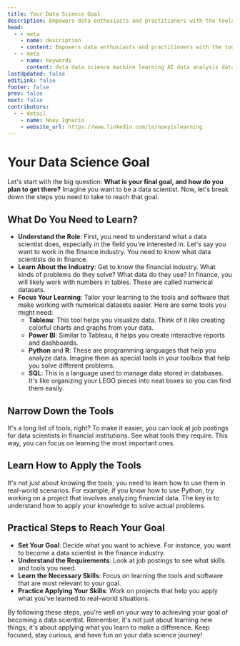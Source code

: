 ```yaml
---
title: Your Data Science Goal
description: Empowers data enthusiasts and practitioners with the tools and knowledge to unlock the potential of data.
head:
  - - meta
    - name: description
    - content: Empowers data enthusiasts and practitioners with the tools and knowledge to unlock the potential of data.
  - - meta
    - name: keywords
      content: data data science machine learning AI data analysis data-driven data enthusiasts data practitioners
lastUpdated: false
editLink: false
footer: false
prev: false
next: false
contributors:
  - - detail
    - name: Noey Ignacio
    - website_url: https://www.linkedin.com/in/noeyislearning
---
```


# Your Data Science Goal

Let's start with the big question: **What is your final goal, and how do you plan to get there?** Imagine you want to be a data scientist. Now, let's break down the steps you need to take to reach that goal.

## What Do You Need to Learn?

- **Understand the Role**: First, you need to understand what a data scientist does, especially in the field you're interested in. Let's say you want to work in the finance industry. You need to know what data scientists do in finance.
- **Learn About the Industry**: Get to know the financial industry. What kinds of problems do they solve? What data do they use? In finance, you will likely work with numbers in tables. These are called numerical datasets.
- **Focus Your Learning**: Tailor your learning to the tools and software that make working with numerical datasets easier. Here are some tools you might need:
  - **Tableau**: This tool helps you visualize data. Think of it like creating colorful charts and graphs from your data.
  - **Power BI**: Similar to Tableau, it helps you create interactive reports and dashboards.
  - **Python** and **R**: These are programming languages that help you analyze data. Imagine them as special tools in your toolbox that help you solve different problems.
  - **SQL**: This is a language used to manage data stored in databases. It's like organizing your LEGO pieces into neat boxes so you can find them easily.

## Narrow Down the Tools

It's a long list of tools, right? To make it easier, you can look at job postings for data scientists in financial institutions. See what tools they require. This way, you can focus on learning the most important ones.

## Learn How to Apply the Tools

It's not just about knowing the tools; you need to learn how to use them in real-world scenarios. For example, if you know how to use Python, try working on a project that involves analyzing financial data. The key is to understand how to apply your knowledge to solve actual problems.

## Practical Steps to Reach Your Goal

- **Set Your Goal**: Decide what you want to achieve. For instance, you want to become a data scientist in the finance industry.
- **Understand the Requirements**: Look at job postings to see what skills and tools you need.
- **Learn the Necessary Skills**: Focus on learning the tools and software that are most relevant to your goal.
- **Practice Applying Your Skills**: Work on projects that help you apply what you've learned to real-world situations.

By following these steps, you're well on your way to achieving your goal of becoming a data scientist. Remember, it's not just about learning new things; it's about applying what you learn to make a difference. Keep focused, stay curious, and have fun on your data science journey!

